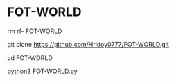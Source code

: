 # FOT-WORLD

rm rf- FOT-WORLD

git clone https://github.com/Hridoy0777/FOT-WORLD.git

cd FOT-WORLD

python3 FOT-WORLD.py
